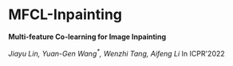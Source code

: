# MFCL-Inpainting

**Multi-feature Co-learning for Image Inpainting**

*Jiayu Lin, Yuan-Gen Wang<sup>\*</sup>, Wenzhi Tang, Aifeng Li*
In ICPR'2022
